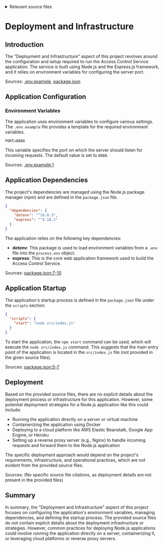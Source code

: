 <details>
<summary>Relevant source files</summary>

The following files were used as context for generating this wiki page:

- [.env.example](https://github.com/aanickode/access-control-service/blob/main/.env.example)
- [package.json](https://github.com/aanickode/access-control-service/blob/main/package.json)

</details>

# Deployment and Infrastructure

## Introduction

The "Deployment and Infrastructure" aspect of this project revolves around the configuration and setup required to run the Access Control Service application. The service is built using Node.js and the Express.js framework, and it relies on environment variables for configuring the server port.

Sources: [.env.example](), [package.json]()

## Application Configuration

### Environment Variables

The application uses environment variables to configure various settings. The `.env.example` file provides a template for the required environment variables.

```
PORT=8080
```

This variable specifies the port on which the server should listen for incoming requests. The default value is set to `8080`.

Sources: [.env.example:1]()

## Application Dependencies

The project's dependencies are managed using the Node.js package manager (npm) and are defined in the `package.json` file.

```json
{
  "dependencies": {
    "dotenv": "^16.0.3",
    "express": "^4.18.2"
  }
}
```

The application relies on the following key dependencies:

- **dotenv**: This package is used to load environment variables from a `.env` file into the `process.env` object.
- **express**: This is the core web application framework used to build the Access Control Service.

Sources: [package.json:7-10]()

## Application Startup

The application's startup process is defined in the `package.json` file under the `scripts` section:

```json
{
  "scripts": {
    "start": "node src/index.js"
  }
}
```

To start the application, the `npm start` command can be used, which will execute the `node src/index.js` command. This suggests that the main entry point of the application is located in the `src/index.js` file (not provided in the given source files).

Sources: [package.json:5-7]()

## Deployment

Based on the provided source files, there are no explicit details about the deployment process or infrastructure for this application. However, some potential deployment strategies for a Node.js application like this could include:

- Running the application directly on a server or virtual machine
- Containerizing the application using Docker
- Deploying to a cloud platform like AWS Elastic Beanstalk, Google App Engine, or Heroku
- Setting up a reverse proxy server (e.g., Nginx) to handle incoming requests and forward them to the Node.js application

The specific deployment approach would depend on the project's requirements, infrastructure, and operational practices, which are not evident from the provided source files.

Sources: (No specific source file citations, as deployment details are not present in the provided files)

## Summary

In summary, the "Deployment and Infrastructure" aspect of this project focuses on configuring the application's environment variables, managing dependencies, and defining the startup process. The provided source files do not contain explicit details about the deployment infrastructure or strategies. However, common practices for deploying Node.js applications could involve running the application directly on a server, containerizing it, or leveraging cloud platforms or reverse proxy servers.